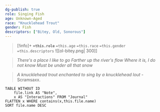 ```yaml
---
dg-publish: true
role: Singing Fish
age: Unknown-Aged
race: "Knucklehead Trout"
gender: Fish
descriptors: ["Bitey, Old, Sonorous"]
---
```


> [!info]+
> **`=this.role`**
> `=this.age` `=this.race` `=this.gender`
> `=this.descriptors`
> ![[ol-bitey.png| 300]]

> *There's a place I like to go*
> *Farther up the river's flow*
> *Where it is, I do not know*
> *Must be under all that snow*

> *A knucklehead trout enchanted to sing by a knucklehead lout* - Scramsaxx.

```dataview
TABLE WITHOUT ID
	file.link AS "Note", 
	x AS "Interactions" FROM "Journal"
FLATTEN x WHERE contains(x,this.file.name) 
SORT file.name DESC
```